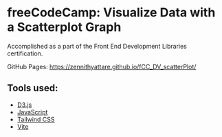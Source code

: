 # freeCodeCamp: Visualize Data with a Scatterplot Graph
Accomplished as a part of the Front End Development Libraries certification.

GitHub Pages: https://zennithyattare.github.io/fCC_DV_scatterPlot/

## Tools used:
- [D3.js](https://d3js.org/)
- [JavaScript](https://developer.mozilla.org/en-US/docs/Web/JavaScript)
- [Tailwind CSS](https://tailwindcss.com/docs/installation)
- [Vite](https://vitejs.dev/guide/)
